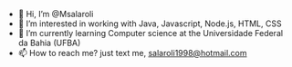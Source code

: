 - 👋 Hi, I’m @Msalaroli
- 👀 I’m interested in working with Java, Javascript, Node.js, HTML, CSS
- 🌱 I’m currently learning Computer science at the Universidade Federal da Bahia (UFBA)
- 📫 How to reach me? just text me, salaroli1998@hotmail.com

<!---
Msalaroli/Msalaroli is a ✨ special ✨ repository because its `README.md` (this file) appears on your GitHub profile.
You can click the Preview link to take a look at your changes.
--->
